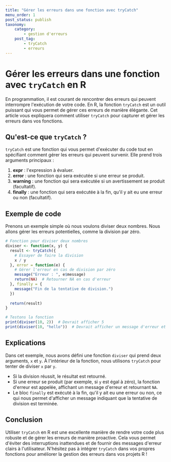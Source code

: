 ```yaml
---
title: "Gérer les erreurs dans une fonction avec tryCatch"
menu_order: 1
post_status: publish
taxonomy:
    category:
        - gestion d'erreurs
    post_tag:
        - tryCatch
        - erreurs
---
```


# Gérer les erreurs dans une fonction avec `tryCatch` en R

En programmation, il est courant de rencontrer des erreurs qui peuvent interrompre l'exécution de votre code. En R, la fonction `tryCatch` est un outil puissant qui vous permet de gérer ces erreurs de manière élégante. Cet article vous expliquera comment utiliser `tryCatch` pour capturer et gérer les erreurs dans vos fonctions.

## Qu'est-ce que `tryCatch` ?

`tryCatch` est une fonction qui vous permet d'exécuter du code tout en spécifiant comment gérer les erreurs qui peuvent survenir. Elle prend trois arguments principaux :

1. **expr** : l'expression à évaluer.
2. **error** : une fonction qui sera exécutée si une erreur se produit.
3. **warning** : une fonction qui sera exécutée si un avertissement se produit (facultatif).
4. **finally** : une fonction qui sera exécutée à la fin, qu'il y ait eu une erreur ou non (facultatif).

## Exemple de code

Prenons un exemple simple où nous voulons diviser deux nombres. Nous allons gérer les erreurs potentielles, comme la division par zéro.

```r
# Fonction pour diviser deux nombres
diviser <- function(x, y) {
  result <- tryCatch({
    # Essayer de faire la division
    x / y
  }, error = function(e) {
    # Gérer l'erreur en cas de division par zéro
    message("Erreur : ", e$message)
    return(NA)  # Retourner NA en cas d'erreur
  }, finally = {
    message("Fin de la tentative de division.")
  })
  
  return(result)
}

# Testons la fonction
print(diviser(10, 2))  # Devrait afficher 5
print(diviser(10, "hello"))  # Devrait afficher un message d'erreur et NA
```

## Explications

Dans cet exemple, nous avons défini une fonction `diviser` qui prend deux arguments, `x` et `y`. À l'intérieur de la fonction, nous utilisons `tryCatch` pour tenter de diviser `x` par `y`.

- Si la division réussit, le résultat est retourné.
- Si une erreur se produit (par exemple, si `y` est égal à zéro), la fonction d'erreur est appelée, affichant un message d'erreur et retournant `NA`.
- Le bloc `finally` est exécuté à la fin, qu'il y ait eu une erreur ou non, ce qui nous permet d'afficher un message indiquant que la tentative de division est terminée.

## Conclusion

Utiliser `tryCatch` en R est une excellente manière de rendre votre code plus robuste et de gérer les erreurs de manière proactive. Cela vous permet d'éviter des interruptions inattendues et de fournir des messages d'erreur clairs à l'utilisateur. N'hésitez pas à intégrer `tryCatch` dans vos propres fonctions pour améliorer la gestion des erreurs dans vos projets R !

